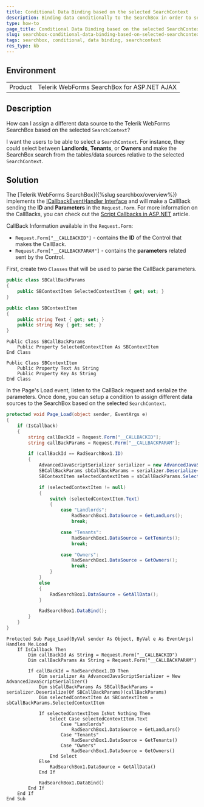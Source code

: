 ```yaml
---
title: Conditional Data Binding based on the selected SearchContext
description: Binding data conditionally to the SearchBox in order to search in the tables related to the selected SearchContext.
type: how-to
page_title: Conditional Data Binding based on the selected SearchContext | RadSearchBox
slug: searchbox-conditional-data-binding-based-on-selected-searchcontext
tags: searchbox, conditional, data binding, searchcontext
res_type: kb
---
```


## Environment

<table>
  <tr>
    <td>Product</td>
    <td>Telerik WebForms SearchBox for ASP.NET AJAX</td>
  </tr>
</table>

## Description

How can I assign a different data source to the Telerik WebForms SearchBox based on the selected `SearchContext`?

I want the users to be able to select a `SearchContext`. For instance, they could select between **Landlords**, **Tenants**, or **Owners** and make the SearchBox search from the tables/data sources relative to the selected `SearchContext`.

## Solution

The [Telerik WebForms SearchBox]({%slug searchbox/overview%}) implements the [ICallbackEventHandler Interface](https://learn.microsoft.com/en-us/dotnet/api/system.web.ui.icallbackeventhandler) and will make a CallBack sending the **ID** and **Parameters** in the `Request.Form`. For more information on the CallBacks, you can check out the [Script Callbacks in ASP.NET](https://learn.microsoft.com/en-us/archive/msdn-magazine/2004/august/cutting-edge-script-callbacks-in-asp-net) article.

CallBack Information available in the `Request.Form`:
- `Request.Form["__CALLBACKID"]` - contains the **ID** of the Control that makes the CallBack.
- `Request.Form["__CALLBACKPARAM"]` - contains the **parameters** related sent by the Control.


First, create two `Classes` that will be used to parse the CallBack parameters.

````C#
public class SBCallBackParams
{
    public SBContextItem SelectedContextItem { get; set; }
}

public class SBContextItem
{
    public string Text { get; set; }
    public string Key { get; set; }
}
````
````VB
Public Class SBCallBackParams
    Public Property SelectedContextItem As SBContextItem
End Class

Public Class SBContextItem
    Public Property Text As String
    Public Property Key As String
End Class
````

In the Page's Load event, listen to the CallBack request and serialize the parameters. Once done, you can setup a condition to assign different data sources to the SearchBox based on the selected `SearchContext`.

````C#
protected void Page_Load(object sender, EventArgs e)
{
    if (IsCallback)
    {
        string callBackId = Request.Form["__CALLBACKID"];
        string callBackParams = Request.Form["__CALLBACKPARAM"];

        if (callBackId == RadSearchBox1.ID)
        {
            AdvancedJavaScriptSerializer serializer = new AdvancedJavaScriptSerializer();
            SBCallBackParams sbCallBackParams = serializer.Deserialize<SBCallBackParams>(callBackParams);
            SBContextItem selectedContextItem = sbCallBackParams.SelectedContextItem;

            if (selectedContextItem != null)
            {
                switch (selectedContextItem.Text)
                {
                    case "Landlords":
                        RadSearchBox1.DataSource = GetLandLors();
                        break;

                    case "Tenants":
                        RadSearchBox1.DataSource = GetTenants();
                        break;

                    case "Owners":
                        RadSearchBox1.DataSource = GetOwners();
                        break;
                }
            }
            else
            {
                RadSearchBox1.DataSource = GetAllData();
            }

            RadSearchBox1.DataBind();
        }
    }
}
````
````VB
Protected Sub Page_Load(ByVal sender As Object, ByVal e As EventArgs) Handles Me.Load
    If IsCallback Then
        Dim callBackId As String = Request.Form("__CALLBACKID")
        Dim callBackParams As String = Request.Form("__CALLBACKPARAM")

        If callBackId = RadSearchBox1.ID Then
            Dim serializer As AdvancedJavaScriptSerializer = New AdvancedJavaScriptSerializer()
            Dim sbCallBackParams As SBCallBackParams = serializer.Deserialize(Of SBCallBackParams)(callBackParams)
            Dim selectedContextItem As SBContextItem = sbCallBackParams.SelectedContextItem

            If selectedContextItem IsNot Nothing Then
                Select Case selectedContextItem.Text
                    Case "Landlords"
                        RadSearchBox1.DataSource = GetLandLors()
                    Case "Tenants"
                        RadSearchBox1.DataSource = GetTenants()
                    Case "Owners"
                        RadSearchBox1.DataSource = GetOwners()
                End Select
            Else
                RadSearchBox1.DataSource = GetAllData()
            End If

            RadSearchBox1.DataBind()
        End If
    End If
End Sub
````

 